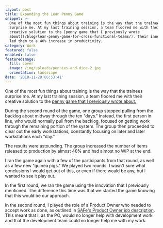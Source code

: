 ```yaml
---
layout: post
title: Expanding the Lean Penny Game
snippet: >-
  One of the most fun things about training is the way that the trainees
  surprise me. At my last training session, a team floored me with their
  creative solution to the [penny game that I previously wrote
  about](/blog/lean-penny-game-for-cross-functional-teams/). Their innovation
  led them to a 40% increase in productivity.
category: Work
featured: false
enabled: false
featuredImage:
  fill: cover
  image: /img/uploads/pennies-and-dice-2.jpg
  orientation: landscape
date: '2018-11-29 06:53:41'
---
```

One of the most fun things about training is the way that the trainees surprise me. At my last training session, a team floored me with their creative solution to the [penny game that I previously wrote about.](/blog/lean-penny-game-for-cross-functional-teams/)

During the second round of the game, one group stopped pulling from the backlog about midway through the ten "days." Instead, the first person in line, who would normally pull from the backlog, focused on getting work through the remaining portion of the system. The group then proceeded to clear out the early workstations, constantly focusing on later and later workstations each "day." 

The results were astounding. The group increased the number of items released to production by almost 40% and had almost no WIP at the end.

I ran the game again with a few of the participants from that round, as well as a few new "guinea pigs." We played two rounds. I wasn't sure what conclusions I would get out of this, or even if there would be any, but I wanted to see it play out.

In the first round, we ran the game using the innovation that I previously mentioned. The difference this time was that we started the game knowing that this would be our approach.

In the second round, I played the role of a Product Owner who needed to accept work as done, as outlined in [SAFe's Product Owner job description](https://www.scaledagileframework.com/product-owner/). This meant that I, as the PO, would no longer help with development work and that the development team could no longer help me with my work.
